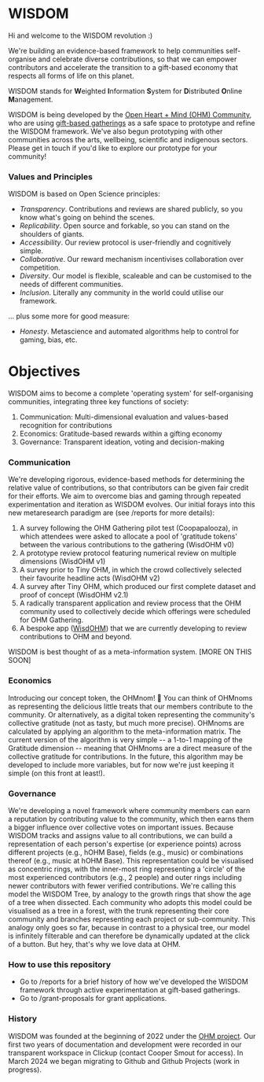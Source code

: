 # WISDOM

Hi and welcome to the WISDOM revolution :)

We're building an evidence-based framework to help communities self-organise and celebrate diverse contributions, so that we can empower contributors and accelerate the transition to a gift-based economy that respects all forms of life on this planet. 

WISDOM stands for 
**W**eighted
**I**nformation 
**S**ystem for 
**D**istributed 
**O**nline 
**M**anagement.

WISDOM is being developed by the [Open Heart + Mind (OHM) Community](https://github.com/openheartmind), who are using [gift-based gatherings](https://github.com/openheartmind/OHM-Gathering/) as a safe space to prototype and refine the WISDOM framework. We've also begun prototyping with other communities across the arts, wellbeing, scientific and indigenous sectors. Please get in touch if you'd like to explore our prototype for your community! 

### Values and Principles
WISDOM is based on Open Science principles:
- _Transparency_. Contributions and reviews are shared publicly, so you know what's going on behind the scenes.
- _Replicability_. Open source and forkable, so you can stand on the shoulders of giants.
- _Accessibility_. Our review protocol is user-friendly and cognitively simple.
- _Collaborative_. Our reward mechanism incentivises collaboration over competition.
- _Diversity_. Our model is flexible, scaleable and can be customised to the needs of different communities. 
- _Inclusion_. Literally any community in the world could utilise our framework.

... plus some more for good measure:
- _Honesty_. Metascience and automated algorithms help to control for gaming, bias, etc.

# Objectives
WISDOM aims to become a complete 'operating system' for self-organising communities, integrating three key functions of society:
1. Communication: Multi-dimensional evaluation and values-based recognition for contributions
2. Economics: Gratitude-based rewards within a gifting economy
3. Governance: Transparent ideation, voting and decision-making

### Communication
We're developing rigorous, evidence-based methods for determining the relative value of contributions, so that contributors can be given fair credit for their efforts. We aim to overcome bias and gaming through repeated experimentation and iteration as WISDOM evolves. Our initial forays into this new metaresearch paradigm are (see /reports for more details): 

1. A survey following the OHM Gathering pilot test (Coopapalooza), in which attendees were asked to allocate a pool of 'gratitude tokens' between the various contributions to the gathering (WisdOHM v0)
2. A prototype review protocol featuring numerical review on multiple dimensions (WisdOHM v1)
3. A survey prior to Tiny OHM, in which the crowd collectively selected their favourite headline acts (WisdOHM v2)
4. A survey after Tiny OHM, which produced our first complete dataset and proof of concept (WisdOHM v2.1)
5. A radically transparent application and review process that the OHM community used to collectively decide which offerings were scheduled for OHM Gathering.
6. A bespoke app ([WisdOHM](https://github.com/openheartmind/wisdohm)) that we are currently developing to review contributions to OHM and beyond.  

WISDOM is best thought of as a meta-information system. [MORE ON THIS SOON]

### Economics
Introducing our concept token, the OHMnom! 🎉 You can think of OHMnoms as representing the delicious little treats that our members contribute to the community. Or alternatively, as a digital token representing the community's collective gratitude (not as tasty, but much more precise). OHMnoms are calculated by applying an algorithm to the meta-information matrix. The current version of the algorithm is very simple -- a 1-to-1 mapping of the Gratitude dimension -- meaning that OHMnoms are a direct measure of the collective gratitude for contributions. In the future, this algorithm may be developed to include more variables, but for now we're just keeping it simple (on this front at least!). 

### Governance
We're developing a novel framework where community members can earn a reputation by contributing value to the community, which then earns them a bigger influence over collective votes on important issues. Because WISDOM tracks and assigns value to all contributions, we can build a representation of each person's expertise (or experience points) across different projects (e.g., hOHM Base), fields (e.g., music) or combinations thereof (e.g., music at hOHM Base). This representation could be visualised as concentric rings, with the inner-most ring representing a 'circle' of the most experienced contributors (e.g., 2 people) and outer rings including newer contributors with fewer verified contributions. We're calling this model the WISDOM Tree, by analogy to the growth rings that show the age of a tree when dissected. Each community who adopts this model could be visualised as a tree in a forest, with the trunk representing their core community and branches representing each project or sub-community. This analogy only goes so far, because in contrast to a physical tree, our model is infinitely filterable and can therefore be dynamically updated at the click of a button. But hey, that's why we love data at OHM. 

### How to use this repository
- Go to /reports for a brief history of how we've developed the WISDOM framework through active experimentation at gift-based gatherings.
- Go to /grant-proposals for grant applications. 

### History
WISDOM was founded at the beginning of 2022 under the [OHM project](https://github.com/openheartmind). Our first two years of documentation and development were recorded in our transparent workspace in Clickup (contact Cooper Smout for access). In March 2024 we began migrating to Github and Github Projects (work in progress).

